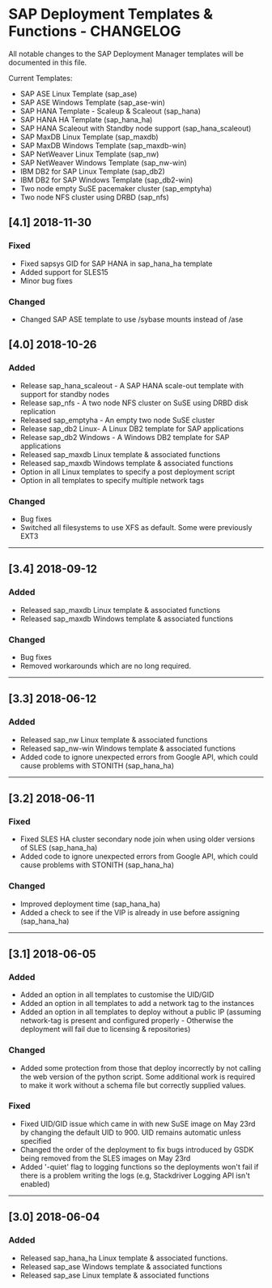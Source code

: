 # SAP Deployment Templates & Functions -  CHANGELOG
All notable changes to the SAP Deployment Manager templates will be documented in this file.

Current Templates:

- SAP ASE Linux Template (sap_ase)
- SAP ASE Windows Template (sap_ase-win)
- SAP HANA Template - Scaleup & Scaleout (sap_hana)
- SAP HANA HA Template (sap_hana_ha)
- SAP HANA Scaleout with Standby node support (sap_hana_scaleout)
- SAP MaxDB Linux Template (sap_maxdb)
- SAP MaxDB Windows Template (sap_maxdb-win)
- SAP NetWeaver Linux Template (sap_nw)
- SAP NetWeaver Windows Template (sap_nw-win)
- IBM DB2 for SAP Linux Template (sap_db2)
- IBM DB2 for SAP Windows Template (sap_db2-win)
- Two node empty SuSE pacemaker cluster (sap_emptyha)
- Two node NFS cluster using DRBD (sap_nfs)

## [4.1] 2018-11-30
### Fixed
- Fixed sapsys GID for SAP HANA in sap_hana_ha template
- Added support for SLES15
- Minor bug fixes

### Changed
- Changed SAP ASE template to use /sybase mounts instead of /ase

## [4.0] 2018-10-26
### Added
- Release sap_hana_scaleout - A SAP HANA scale-out template with support for standby nodes
- Release sap_nfs - A two node NFS cluster on SuSE using DRBD disk replication
- Released sap_emptyha - An empty two node SuSE cluster
- Release sap_db2 Linux- A Linux DB2 template for SAP applications
- Release sap_db2 Windows - A Windows DB2 template for SAP applications
- Released sap_maxdb Linux template & associated functions
- Released sap_maxdb Windows template & associated functions
- Option in all Linux templates to specify a post deployment script
- Option in all templates to specify multiple network tags


### Changed
- Bug fixes
- Switched all filesystems to use XFS as default. Some were previously EXT3


---
## [3.4] 2018-09-12
### Added
- Released sap_maxdb Linux template & associated functions
- Released sap_maxdb Windows template & associated functions


### Changed
- Bug fixes
- Removed workarounds which are no long required.

---

## [3.3] 2018-06-12
### Added
- Released sap_nw Linux template & associated functions
- Released sap_nw-win Windows template & associated functions
- Added code to ignore unexpected errors from Google API, which could cause problems with STONITH (sap_hana_ha)

---

## [3.2] 2018-06-11
### Fixed
- Fixed SLES HA cluster secondary node join when using older versions of SLES (sap_hana_ha)
- Added code to ignore unexpected errors from Google API, which could cause problems with STONITH (sap_hana_ha)

### Changed
- Improved deployment time (sap_hana_ha)
- Added a check to see if the VIP is already in use before assigning (sap_hana_ha)

----

## [3.1] 2018-06-05
### Added
- Added an option in all templates to customise the UID/GID
- Added an option in all templates to add a network tag to the instances
- Added an option in all templates to deploy without a public IP (assuming network-tag is present and configured properly - Otherwise the deployment will fail due to licensing & repositories)

### Changed
- Added some protection from those that deploy incorrectly by not calling the web version of the python script. Some additional work is required to make it work without a schema file but correctly supplied values.

### Fixed
- Fixed UID/GID issue which came in with new SuSE image on May 23rd by changing the default UID to 900. UID remains automatic unless specified
- Changed the order of the deployment to fix bugs introduced by GSDK being removed from the SLES images on May 23rd
- Added '-quiet' flag to logging functions so the deployments won't fail if there is a problem writing the logs (e.g, Stackdriver Logging API isn't enabled)

----

## [3.0] 2018-06-04
### Added
- Released sap_hana_ha Linux template & associated functions.
- Released sap_ase Windows template & associated functions
- Released sap_ase Linux template & associated functions
